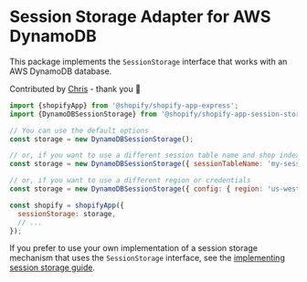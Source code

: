 # Session Storage Adapter for AWS DynamoDB

This package implements the `SessionStorage` interface that works with an AWS DynamoDB database.

Contributed by [Chris](https://github.com/zirkelc) - thank you :clap:

```js
import {shopifyApp} from '@shopify/shopify-app-express';
import {DynamoDBSessionStorage} from '@shopify/shopify-app-session-storage-dynamodb';

// You can use the default options
const storage = new DynamoDBSessionStorage();

// or, if you want to use a different session table name and shop index name
const storage = new DynamoDBSessionStorage({ sessionTableName: 'my-session-table', shopIndexName: 'my-shop-index' });

// or, if you want to use a different region or credentials
const storage = new DynamoDBSessionStorage({ config: { region: 'us-west-2', credentials: { ... } } });

const shopify = shopifyApp({
  sessionStorage: storage,
  // ...
});
```

If you prefer to use your own implementation of a session storage mechanism that uses the `SessionStorage` interface, see the [implementing session storage guide](../shopify-app-session-storage/implementing-session-storage.md).

